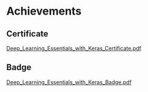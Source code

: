 

# Achievements
## Certificate
[Deep_Learning_Essentials_with_Keras_Certificate.pdf](https://prod-files-secure.s3.us-west-2.amazonaws.com/03e82b26-cccb-4906-bb56-adabcbdc0655/f5cf1405-8a02-49a4-beb6-3d50b033ba6e/Deep_Learning_Essentials_with_Keras_Certificate.pdf?X-Amz-Algorithm=AWS4-HMAC-SHA256&X-Amz-Content-Sha256=UNSIGNED-PAYLOAD&X-Amz-Credential=ASIAZI2LB4667SP5L54Y%2F20250130%2Fus-west-2%2Fs3%2Faws4_request&X-Amz-Date=20250130T171250Z&X-Amz-Expires=3600&X-Amz-Security-Token=IQoJb3JpZ2luX2VjEKH%2F%2F%2F%2F%2F%2F%2F%2F%2F%2FwEaCXVzLXdlc3QtMiJGMEQCIAbFe3gmJRDUtawltwmccGQUGBROiNlGF5LynugADwttAiA6fJJ%2FF9RhcarcQFmdDTza4XddCBjoaqpBTPU3U7KP3CqIBAiq%2F%2F%2F%2F%2F%2F%2F%2F%2F%2F8BEAAaDDYzNzQyMzE4MzgwNSIMcg%2BP%2BeGMPkYPblOpKtwDn7ddv2kBiLiE2GD2x1Td776rj3z7RO6KTC7kc3LULCb7qaz5WF8cl6PwyVfnDbVusoaMfJ5FdGtbjVPzmRvA4cOtQo738482Z13XGz8t7gTGtUHxyTPzvtmSwoCOJEYpLZ3e8xJ6%2F1zRbI2r2FV6tEpCVhK0Ej3PNYxsPJm7DD%2FheycLYlCjoidq1dKF%2BQgo5vO6jea2sZeepSmOZmHOGS6W9dBOZyfnCYP3kUdVdb9Rdve1tXF%2F7C%2FiHMolemI8kwmxR%2FxvXHXbaKJ75wqLELSMP30AVJhPt2%2FTR2MSy01h8XDIvYj54KF1502Eg0BTl%2BqDMvD7Mf06D9NADmIvxlJilQ%2FmusBW%2F%2B7rWkmQSCDri74AkmsXGpyaLFgQpQ6Da5b5IlWQinhYsWga9O4UWd%2Fy0MHIX6bDmV%2FIypU9KzkTnSB5g77rSxFVICXuv6Y%2BQiyNCSLezT9dvWQYPqSV1BVljwhArmzU0bcr8N1oLELAom23kMghOYTCDYhjHg3pQt2hrSIib4NPMiN4O2zIFQERvhXMdeLU%2BpIxauCUTXSvL%2FLNs9FTbZ00Ai8EnpjQbkP8D7pMdKN%2FQmVJHDdfY4ijtzwIK0z%2BP6gkjbXlEswjybg1ZGXTDjoTHiww0dbuvAY6pgEYYd%2FidNSfu6BoV85sXLDzgbJMteOpr2g1vdEP%2FvJO9u6Fd5g%2BPZfL328qhOeFPotvBjAXuzqMR5lFENWmA6nT%2FbPJHE%2BsjsYl3NeHeZmoeyjd4ia0IfIoCK%2FL3mnccHOzblbRU%2FoOvohJ%2FUDKIhthy6i7hqvxhWl2JSgKa8rUybD9wYJl4Vm8D1KMzgufmXdASoE3sKzxCG4tWDaJ4IoV0bzro%2F4l&X-Amz-Signature=3030b34deb8cc84eca3e478356db3e4ed2babf198ca6e13d46a68aead010739f&X-Amz-SignedHeaders=host&x-id=GetObject)
## Badge
[Deep_Learning_Essentials_with_Keras_Badge.pdf](https://prod-files-secure.s3.us-west-2.amazonaws.com/03e82b26-cccb-4906-bb56-adabcbdc0655/5c209097-6d96-477f-a031-edc11aa6225f/Deep_Learning_Essentials_with_Keras_Badge.pdf?X-Amz-Algorithm=AWS4-HMAC-SHA256&X-Amz-Content-Sha256=UNSIGNED-PAYLOAD&X-Amz-Credential=ASIAZI2LB4667SP5L54Y%2F20250130%2Fus-west-2%2Fs3%2Faws4_request&X-Amz-Date=20250130T171250Z&X-Amz-Expires=3600&X-Amz-Security-Token=IQoJb3JpZ2luX2VjEKH%2F%2F%2F%2F%2F%2F%2F%2F%2F%2FwEaCXVzLXdlc3QtMiJGMEQCIAbFe3gmJRDUtawltwmccGQUGBROiNlGF5LynugADwttAiA6fJJ%2FF9RhcarcQFmdDTza4XddCBjoaqpBTPU3U7KP3CqIBAiq%2F%2F%2F%2F%2F%2F%2F%2F%2F%2F8BEAAaDDYzNzQyMzE4MzgwNSIMcg%2BP%2BeGMPkYPblOpKtwDn7ddv2kBiLiE2GD2x1Td776rj3z7RO6KTC7kc3LULCb7qaz5WF8cl6PwyVfnDbVusoaMfJ5FdGtbjVPzmRvA4cOtQo738482Z13XGz8t7gTGtUHxyTPzvtmSwoCOJEYpLZ3e8xJ6%2F1zRbI2r2FV6tEpCVhK0Ej3PNYxsPJm7DD%2FheycLYlCjoidq1dKF%2BQgo5vO6jea2sZeepSmOZmHOGS6W9dBOZyfnCYP3kUdVdb9Rdve1tXF%2F7C%2FiHMolemI8kwmxR%2FxvXHXbaKJ75wqLELSMP30AVJhPt2%2FTR2MSy01h8XDIvYj54KF1502Eg0BTl%2BqDMvD7Mf06D9NADmIvxlJilQ%2FmusBW%2F%2B7rWkmQSCDri74AkmsXGpyaLFgQpQ6Da5b5IlWQinhYsWga9O4UWd%2Fy0MHIX6bDmV%2FIypU9KzkTnSB5g77rSxFVICXuv6Y%2BQiyNCSLezT9dvWQYPqSV1BVljwhArmzU0bcr8N1oLELAom23kMghOYTCDYhjHg3pQt2hrSIib4NPMiN4O2zIFQERvhXMdeLU%2BpIxauCUTXSvL%2FLNs9FTbZ00Ai8EnpjQbkP8D7pMdKN%2FQmVJHDdfY4ijtzwIK0z%2BP6gkjbXlEswjybg1ZGXTDjoTHiww0dbuvAY6pgEYYd%2FidNSfu6BoV85sXLDzgbJMteOpr2g1vdEP%2FvJO9u6Fd5g%2BPZfL328qhOeFPotvBjAXuzqMR5lFENWmA6nT%2FbPJHE%2BsjsYl3NeHeZmoeyjd4ia0IfIoCK%2FL3mnccHOzblbRU%2FoOvohJ%2FUDKIhthy6i7hqvxhWl2JSgKa8rUybD9wYJl4Vm8D1KMzgufmXdASoE3sKzxCG4tWDaJ4IoV0bzro%2F4l&X-Amz-Signature=3d65aca0a4a13a713b6c7041b64ef820ef3d7e9627e3a5ee83eaf05841f87909&X-Amz-SignedHeaders=host&x-id=GetObject)
